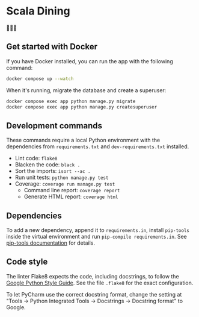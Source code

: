 # Scala Dining

🍲🥗🍣

## Get started with Docker

If you have Docker installed, you can run the app with the following command:

```bash
docker compose up --watch
```

When it's running, migrate the database and create a superuser:

```bash
docker compose exec app python manage.py migrate
docker compose exec app python manage.py createsuperuser
```


## Development commands

These commands require a local Python environment with the dependencies from 
`requirements.txt` and `dev-requirements.txt` installed.

* Lint code: `flake8`
* Blacken the code: `black .`
* Sort the imports: `isort --ac .`
* Run unit tests: `python manage.py test`
* Coverage: `coverage run manage.py test`
  * Command line report: `coverage report`
  * Generate HTML report: `coverage html`


## Dependencies

To add a new dependency, append it to `requirements.in`, install `pip-tools`
inside the virtual environment
and run `pip-compile requirements.in`.
See [pip-tools documentation](https://github.com/jazzband/pip-tools)
for details.

## Code style

The linter Flake8 expects the code, including docstrings, to follow the
[Google Python Style Guide](https://google.github.io/styleguide/pyguide.html).
See the file `.flake8` for the exact configuration.

To let PyCharm use the correct docstring format, change the setting at
"Tools -> Python Integrated Tools -> Docstrings -> Docstring format" to Google.
